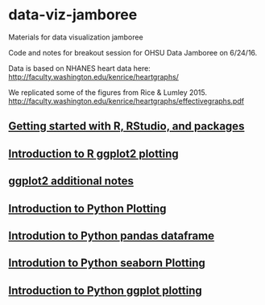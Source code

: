 
# data-viz-jamboree
Materials for data visualization jamboree

Code and notes for breakout session for OHSU Data Jamboree on 6/24/16.

Data is based on NHANES heart data here: http://faculty.washington.edu/kenrice/heartgraphs/

We replicated some of the figures from Rice & Lumley 2015. http://faculty.washington.edu/kenrice/heartgraphs/effectivegraphs.pdf

## [Getting started with R, RStudio, and packages](https://github.com/abalter/data-viz-jamboree/blob/master/Getting%20started%20with%20ggplot.pdf)

## [Introduction to R ggplot2 plotting](https://github.com/abalter/data-viz-jamboree/blob/master/Data_Jamboree_ggplot_printout.Rmd)

## [ggplot2 additional notes](https://github.com/abalter/data-viz-jamboree/blob/master/Data_Jamboree_ggplot_instr_notes.Rmd)

## [Introduction to Python Plotting](https://github.com/abalter/data-viz-jamboree/blob/master/python-plotting-intro.ipynb)

## [Introdution to Python pandas dataframe](https://github.com/abalter/data-viz-jamboree/blob/master/python-pandas-intro.ipynb)

## [Introdution to Python seaborn Plotting](https://github.com/abalter/data-viz-jamboree/blob/master/seaborn-data-jamboree-heart.ipynb)

## [Introduction to Python ggplot plotting](https://github.com/abalter/data-viz-jamboree/blob/master/ggplot-data-jamboree-heart.ipynb)


